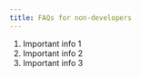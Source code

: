 ```yaml
---
title: FAQs for non-developers
---
```


1. Important info 1
1. Important info 2
1. Important info 3
